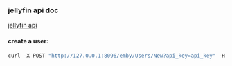 ### jellyfin api doc

<a href="https://app.swaggerhub.com/apis/vdts/jellyfin-server_api/" target="_blank">jellyfin api</a>


#### create a user:
```python
curl -X POST "http://127.0.0.1:8096/emby/Users/New?api_key=api_key" -H  "accept: application/json" -H  "Content-Type: application/json" -d "{\"Name\":\"new user\"}"
```

